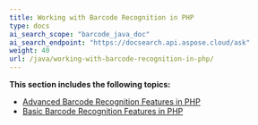 ```yaml
---
title: Working with Barcode Recognition in PHP
type: docs
ai_search_scope: "barcode_java_doc"
ai_search_endpoint: "https://docsearch.api.aspose.cloud/ask"
weight: 40
url: /java/working-with-barcode-recognition-in-php/
---
```


**This section includes the following topics:**

- [Advanced Barcode Recognition Features in PHP](/barcode/java/advanced-barcode-recognition-features-in-php/)
- [Basic Barcode Recognition Features in PHP](/barcode/java/basic-barcode-recognition-features-in-php/)
